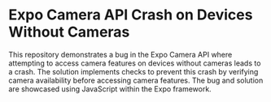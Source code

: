 # Expo Camera API Crash on Devices Without Cameras

This repository demonstrates a bug in the Expo Camera API where attempting to access camera features on devices without cameras leads to a crash. The solution implements checks to prevent this crash by verifying camera availability before accessing camera features.  The bug and solution are showcased using JavaScript within the Expo framework.